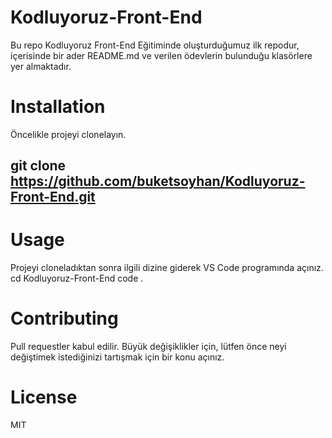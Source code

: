# Kodluyoruz-Front-End
Bu repo Kodluyoruz Front-End Eğitiminde oluşturduğumuz ilk repodur, içerisinde bir ader README.md ve verilen ödevlerin bulunduğu klasörlere yer almaktadır.

# Installation 
Öncelikle projeyi clonelayın. 

## git clone https://github.com/buketsoyhan/Kodluyoruz-Front-End.git

# Usage 
Projeyi cloneladıktan sonra ilgili dizine giderek VS Code programında açınız.  
cd Kodluyoruz-Front-End
code .

# Contributing 
Pull requestler kabul edilir. Büyük değişiklikler için, lütfen önce neyi değiştimek istediğinizi tartışmak için bir konu açınız.

# License
MIT
